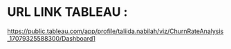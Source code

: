
# URL LINK TABLEAU :
 https://public.tableau.com/app/profile/taliida.nabilah/viz/ChurnRateAnalysis_17079325588300/Dashboard1
